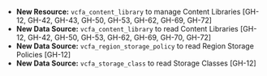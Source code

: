 - **New Resource:** `vcfa_content_library` to manage Content Libraries [GH-12, GH-42, GH-43, GH-50, GH-53, GH-62, GH-69, GH-72]
- **New Data Source:** `vcfa_content_library` to read Content Libraries [GH-12, GH-42, GH-50, GH-53, GH-62, GH-69, GH-70, GH-72]
- **New Data Source:** `vcfa_region_storage_policy` to read Region Storage Policies [GH-12]
- **New Data Source:** `vcfa_storage_class` to read Storage Classes [GH-12]
